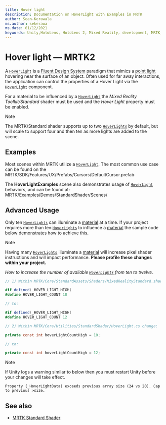 ```yaml
---
title: Hover light
description: Documentation on HoverLight with Examples in MRTK
author: Sean-Kerawala
ms.author: sekerawa
ms.date: 01/12/2021
keywords: Unity,HoloLens, HoloLens 2, Mixed Reality, development, MRTK, Hover Light,
---
```


# Hover light &#8212; MRTK2

A [`HoverLight`](xref:Microsoft.MixedReality.Toolkit.Utilities.HoverLight?view=mixed-reality-toolkit-unity-2020-dotnet-2.8.0&preserve-view=true) is a [Fluent Design System](https://www.microsoft.com/design/fluent/) paradigm that mimics a [point light](https://docs.unity3d.com/Manual/Lighting.html) hovering near the surface of an object. Often used for far away interactions, the application can control the properties of a Hover Light via the [`HoverLight`](xref:Microsoft.MixedReality.Toolkit.Utilities.HoverLight?view=mixed-reality-toolkit-unity-2020-dotnet-2.8.0&preserve-view=true) component.

For a material to be influenced by a [`HoverLight`](xref:Microsoft.MixedReality.Toolkit.Utilities.HoverLight?view=mixed-reality-toolkit-unity-2020-dotnet-2.8.0&preserve-view=true) the *Mixed Reality Toolkit/Standard* shader must be used and the *Hover Light* property must be enabled.

> [!Note]
> The MRTK/Standard shader supports up to two [`HoverLights`](xref:Microsoft.MixedReality.Toolkit.Utilities.HoverLight?view=mixed-reality-toolkit-unity-2020-dotnet-2.8.0&preserve-view=true) by default, but will scale to support four and then ten as more lights are added to the scene.

## Examples

Most scenes within MRTK utilize a [`HoverLight`](xref:Microsoft.MixedReality.Toolkit.Utilities.HoverLight?view=mixed-reality-toolkit-unity-2020-dotnet-2.8.0&preserve-view=true). The most common use case can be found on the MRTK/SDK/Features/UX/Prefabs/Cursors/DefaultCursor.prefab

The **HoverLightExamples** scene also demonstrates usage of [`HoverLight`](xref:Microsoft.MixedReality.Toolkit.Utilities.HoverLight?view=mixed-reality-toolkit-unity-2020-dotnet-2.8.0&preserve-view=true) behaviors, and can be found at: MRTK/Examples/Demos/StandardShader/Scenes/

## Advanced Usage

Only ten [`HoverLights`](xref:Microsoft.MixedReality.Toolkit.Utilities.HoverLight?view=mixed-reality-toolkit-unity-2020-dotnet-2.8.0&preserve-view=true) can illuminate a [material](https://docs.unity3d.com/ScriptReference/Material.html) at a time. If your project requires more than ten [`HoverLights`](xref:Microsoft.MixedReality.Toolkit.Utilities.HoverLight?view=mixed-reality-toolkit-unity-2020-dotnet-2.8.0&preserve-view=true) to influence a [material](https://docs.unity3d.com/ScriptReference/Material.html) the sample code below demonstrates how to achieve this.

> [!Note]
> Having many [`HoverLights`](xref:Microsoft.MixedReality.Toolkit.Utilities.HoverLight?view=mixed-reality-toolkit-unity-2020-dotnet-2.8.0&preserve-view=true) illuminate a [material](https://docs.unity3d.com/ScriptReference/Material.html) will increase pixel shader instructions and will impact performance. **Please profile these changes within your project.**

*How to increase the number of available [`HoverLights`](xref:Microsoft.MixedReality.Toolkit.Utilities.HoverLight?view=mixed-reality-toolkit-unity-2020-dotnet-2.8.0&preserve-view=true)
 from ten to twelve.*

```C#
// 1) Within MRTK/Core/StandardAssets/Shaders/MixedRealityStandard.shader change:

#if defined(_HOVER_LIGHT_HIGH)
#define HOVER_LIGHT_COUNT 10

// to:

#if defined(_HOVER_LIGHT_HIGH)
#define HOVER_LIGHT_COUNT 12

// 2) Within MRTK/Core/Utilities/StandardShader/HoverLight.cs change:

private const int hoverLightCountHigh = 10;

// to:

private const int hoverLightCountHigh = 12;
```

> [!NOTE]
> If Unity logs a warning similar to below then you must restart Unity before your changes will take effect.
>
> `Property (_HoverLightData) exceeds previous array size (24 vs 20). Cap to previous >size.`

## See also

* [MRTK Standard Shader](mrtk-standard-shader.md)
